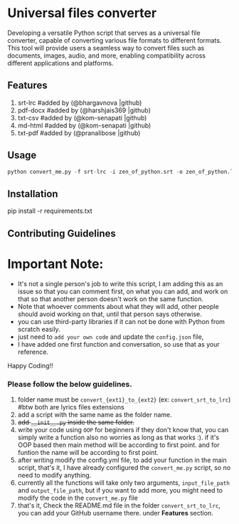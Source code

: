 # Universal files converter

Developing a versatile Python script that serves as a universal file converter, capable of converting various file formats to different formats. This tool will provide users a seamless way to convert files such as documents, images, audio, and more, enabling compatibility across different applications and platforms.

## Features

1. srt-lrc #added by (@bhargavnova |github)
2. pdf-docx #added by (@harshjais369 |github)
3. txt-csv #added by (@kom-senapati |github)
4. md-html #added by (@kom-senapati |github)
5. txt-pdf #added by (@pranalibose |github)

## Usage

```python
python convert_me.py -f srt-lrc -i zen_of_python.srt -o zen_of_python.lrc
```

## Installation

pip install -r requirements.txt

## Contributing Guidelines

# Important Note:
- It's not a single person's job to write this script, I am adding this as an issue so that you can comment first, on what you can add, and work on that so that another person doesn't work on the same function.
- Note that whoever comments about what they will add, other people should avoid working on that, until that person says otherwise.
- you can use third-party libraries if it can not be done with Python from scratch easily.
- just need to `add your own code` and update the `config.json` file,
- I have added one first function and conversation, so use that as your reference.


Happy Coding!!

### Please follow the below guidelines.
1. folder name must be `convert_{ext1}_to_{ext2}` (ex: `convert_srt_to_lrc`) #btw both are lyrics files extensions
2.  add a script with the same name as the folder name.
3. ~~add `__init__.py` inside the same folder.~~
4. write your code using `OOP` for beginners if they don't know that, you can simply write a function also no worries as long as that works :). if it's OOP based then main method will be according to first point. and for funtion the name will be according to first point.
5. after writing modify the config.yml file, to add your function in the main script, that's it, I have already configured the `convert_me.py` script, so no need to modify anything.
6. currently all the functions will take only two arguments, `input_file_path` and `output_file_path`, but if you want to add more, you might need to modify the code in the `convert_me.py` file
7. that's it, Check the README.md file in the folder `convert_srt_to_lrc`, you can add your GitHub username there. under **Features** section.
